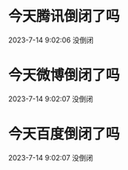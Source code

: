 # 今天腾讯倒闭了吗

2023-7-14 9:02:06 没倒闭

# 今天微博倒闭了吗

2023-7-14 9:02:07 没倒闭

# 今天百度倒闭了吗

2023-7-14 9:02:07 没倒闭

